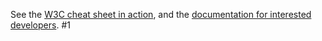 See the [W3C cheat sheet in action](http://www.w3.org/2009/cheatsheet/),
and the [documentation for interested
developers](http://dontcallmedom.github.io/w3c-cheatsheet/doc/developer.html).
#1
